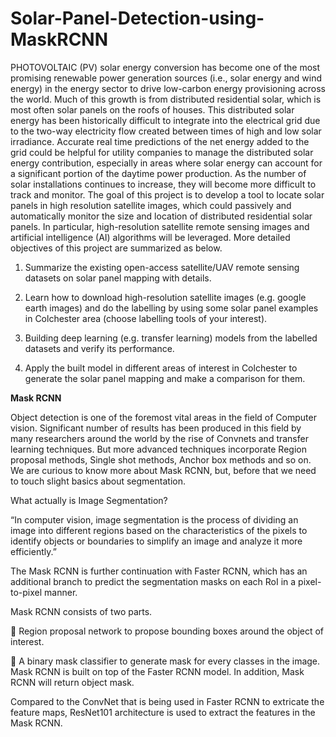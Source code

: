 # Solar-Panel-Detection-using-MaskRCNN

PHOTOVOLTAIC (PV) solar energy conversion has become one of the most promising renewable power generation sources (i.e., solar energy and wind energy) in the energy sector to drive low-carbon energy provisioning across the world. Much of this growth is from distributed residential solar, which is most often solar panels on the roofs of houses. This distributed solar energy has been historically difficult to integrate into the electrical grid due to the two-way electricity flow created between times of high and low solar irradiance. Accurate real time predictions of the net energy added to the grid could be helpful for utility companies to manage the distributed solar energy contribution, especially in areas where solar energy can account for a significant portion of the daytime power production. As the number of solar installations continues to increase, they will become more difficult to track and monitor. The goal of this project is to develop a tool to locate solar panels in high resolution satellite images, which could passively and automatically monitor the size and location of distributed residential solar panels. In particular, high-resolution satellite remote sensing images and artificial intelligence (AI) algorithms will be leveraged. More detailed objectives of this project are summarized as below. 

1.	Summarize the existing open-access satellite/UAV remote sensing datasets on solar panel mapping with details. 

2.	Learn how to download high-resolution satellite images (e.g. google earth images) and do the labelling by using some solar panel examples in Colchester area (choose labelling tools of your interest). 

3.	Building deep learning (e.g. transfer learning) models from the labelled datasets and verify its performance. 

4.	Apply the built model in different areas of interest in Colchester to generate the solar panel mapping and make a comparison for them. 

**Mask RCNN**

Object detection is one of the foremost vital areas in the field of Computer vision. Significant
number of results has been produced in this field by many researchers around the world by the
rise of Convnets and transfer learning techniques. But more advanced techniques incorporate
Region proposal methods, Single shot methods, Anchor box methods and so on. We are
curious to know more about Mask RCNN, but, before that we need to touch slight basics
about segmentation.

What actually is Image Segmentation?

“In computer vision, image segmentation is the process of dividing an image into different regions based on the characteristics of the pixels to identify objects or boundaries to simplify an image and analyze it more efficiently.” 

The Mask RCNN is further continuation with Faster RCNN, which has an additional branch to predict the segmentation masks on each RoI in a pixel-to-pixel manner.

Mask RCNN consists of two parts.

 Region proposal network to propose bounding boxes around the object of interest.

 A binary mask classifier to generate mask for every classes in the image.
Mask RCNN is built on top of the Faster RCNN model. In addition, Mask RCNN will return
object mask.

Compared to the ConvNet that is being used in Faster RCNN to extricate the feature maps, ResNet101 architecture is used to extract the features in the Mask RCNN.
